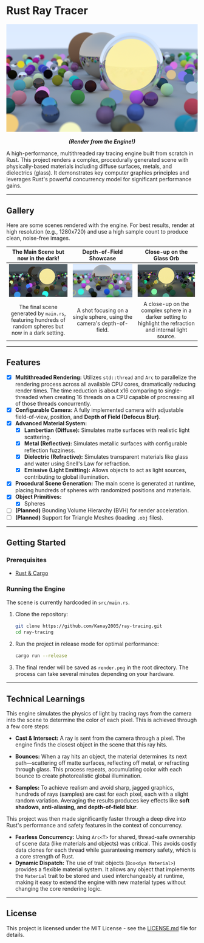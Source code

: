 # Rust Ray Tracer

![A render from the engine showing three central spheres (matte, metallic, and a glowing glass orb) surrounded by hundreds of smaller, randomly generated spheres.](./main.png)
*<p align="center">**(Render from the Engine!)**</p>*

A high-performance, multithreaded ray tracing engine built from scratch in Rust. This project renders a complex, procedurally generated scene with physically-based materials including diffuse surfaces, metals, and dielectrics (glass). It demonstrates key computer graphics principles and leverages Rust's powerful concurrency model for significant performance gains.

---

## Gallery

Here are some scenes rendered with the engine. For best results, render at high resolution (e.g., 1280x720) and use a high sample count to produce clean, noise-free images.

| The Main Scene but now in the dark! | Depth-of-Field Showcase | Close-up on the Glass Orb |
| :---: |:---:|:---:|
| ![Render 1](/main_dark.png) | ![Render 2](./dof.png) | ![Render 3](./glass.png) |
| The final scene generated by `main.rs`, featuring hundreds of random spheres but now in a dark setting. | A shot focusing on a single sphere, using the camera's depth-of-field. | A close-up on the complex sphere in a darker setting to highlight the refraction and internal light source. |

---

## Features

-   [x] **Multithreaded Rendering:** Utilizes `std::thread` and `Arc` to parallelize the rendering process across all available CPU cores, dramatically reducing render times. The time reduction is about x16 comparing to single-threaded when creating 16 threads on a CPU capable of procressing all of those threads concurrently.
-   [x] **Configurable Camera:** A fully implemented camera with adjustable field-of-view, position, and **Depth of Field (Defocus Blur)**.
-   [x] **Advanced Material System:**
    -   [x] **Lambertian (Diffuse):** Simulates matte surfaces with realistic light scattering.
    -   [x] **Metal (Reflective):** Simulates metallic surfaces with configurable reflection fuzziness.
    -   [x] **Dielectric (Refractive):** Simulates transparent materials like glass and water using Snell's Law for refraction.
    -   [x] **Emissive (Light Emitting):** Allows objects to act as light sources, contributing to global illumination.
-   [x] **Procedural Scene Generation:** The main scene is generated at runtime, placing hundreds of spheres with randomized positions and materials.
-   [x] **Object Primitives:**
    -   [x] Spheres

-   [ ] **(Planned)** Bounding Volume Hierarchy (BVH) for render acceleration.
-   [ ] **(Planned)** Support for Triangle Meshes (loading `.obj` files).

---

## Getting Started

### Prerequisites

-   [Rust & Cargo](https://www.rust-lang.org/tools/install)

### Running the Engine

The scene is currently hardcoded in `src/main.rs`.

1.  Clone the repository:
    ```bash
    git clone https://github.com/Kanay2005/ray-tracing.git
    cd ray-tracing
    ```

2.  Run the project in release mode for optimal performance:
    ```bash
    cargo run --release
    ```

3.  The final render will be saved as `render.png` in the root directory. The process can take several minutes depending on your hardware.

---

## Technical Learnings

This engine simulates the physics of light by tracing rays from the camera into the scene to determine the color of each pixel. This is achieved through a few core steps:

*   **Cast & Intersect:** A ray is sent from the camera through a pixel. The engine finds the closest object in the scene that this ray hits.

*   **Bounces:** When a ray hits an object, the material determines its next path—scattering off matte surfaces, reflecting off metal, or refracting through glass. This process repeats, accumulating color with each bounce to create photorealistic global illumination.

*   **Samples:** To achieve realism and avoid sharp, jagged graphics, hundreds of rays (samples) are cast for each pixel, each with a slight random variation. Averaging the results produces key effects like **soft shadows, anti-aliasing, and depth-of-field blur**.

This project was then made significantly faster through a deep dive into Rust's performance and safety features in the context of concurrency.

-   **Fearless Concurrency:** Using `Arc<T>` for shared, thread-safe ownership of scene data (like materials and objects) was critical. This avoids costly data clones for each thread while guaranteeing memory safety, which is a core strength of Rust.
-   **Dynamic Dispatch:** The use of trait objects (`Box<dyn Material>`) provides a flexible material system. It allows any object that implements the `Material` trait to be stored and used interchangeably at runtime, making it easy to extend the engine with new material types without changing the core rendering logic.

---

## License

This project is licensed under the MIT License - see the [LICENSE.md](LICENSE.md) file for details.
